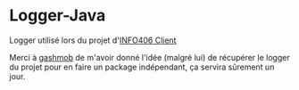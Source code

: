 # Logger-Java

Logger utilisé lors du projet d'[INFO406 Client](https://github.com/ythepaut/info406_client)

Merci à [gashmob](https://github.com/gashmob) de m'avoir donné l'idée (malgré lui) de récupérer le logger du projet pour en faire un package indépendant, ça servira sûrement un jour.
